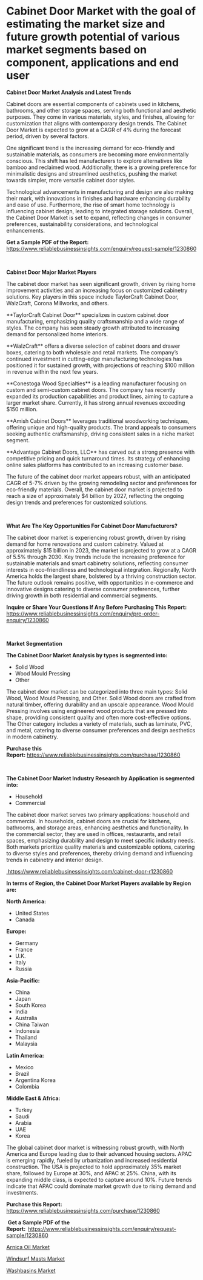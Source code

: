 <p><h1>Cabinet Door Market with the goal of estimating the market size and future growth potential of various market segments based on component, applications and end user</h1></p><p><strong>Cabinet Door Market Analysis and Latest Trends</strong></p>
<p><p>Cabinet doors are essential components of cabinets used in kitchens, bathrooms, and other storage spaces, serving both functional and aesthetic purposes. They come in various materials, styles, and finishes, allowing for customization that aligns with contemporary design trends. The Cabinet Door Market is expected to grow at a CAGR of 4% during the forecast period, driven by several factors.</p><p>One significant trend is the increasing demand for eco-friendly and sustainable materials, as consumers are becoming more environmentally conscious. This shift has led manufacturers to explore alternatives like bamboo and reclaimed wood. Additionally, there is a growing preference for minimalistic designs and streamlined aesthetics, pushing the market towards simpler, more versatile cabinet door styles.</p><p>Technological advancements in manufacturing and design are also making their mark, with innovations in finishes and hardware enhancing durability and ease of use. Furthermore, the rise of smart home technology is influencing cabinet design, leading to integrated storage solutions. Overall, the Cabinet Door Market is set to expand, reflecting changes in consumer preferences, sustainability considerations, and technological enhancements.</p></p>
<p><strong>Get a Sample PDF of the Report:&nbsp;</strong> <a href="https://www.reliablebusinessinsights.com/enquiry/request-sample/1230860?utm_campaign=96&utm_medium=2&utm_source=Github&utm_content=ia&utm_term=06022025&utm_id=cabinet-door">https://www.reliablebusinessinsights.com/enquiry/request-sample/1230860</a></p>
<p>&nbsp;</p>
<p><strong>Cabinet Door Major Market Players</strong></p>
<p><p>The cabinet door market has seen significant growth, driven by rising home improvement activities and an increasing focus on customized cabinetry solutions. Key players in this space include TaylorCraft Cabinet Door, WalzCraft, Corona Millworks, and others.</p><p>**TaylorCraft Cabinet Door** specializes in custom cabinet door manufacturing, emphasizing quality craftsmanship and a wide range of styles. The company has seen steady growth attributed to increasing demand for personalized home interiors.</p><p>**WalzCraft** offers a diverse selection of cabinet doors and drawer boxes, catering to both wholesale and retail markets. The company’s continued investment in cutting-edge manufacturing technologies has positioned it for sustained growth, with projections of reaching $100 million in revenue within the next few years.</p><p>**Conestoga Wood Specialties** is a leading manufacturer focusing on custom and semi-custom cabinet doors. The company has recently expanded its production capabilities and product lines, aiming to capture a larger market share. Currently, it has strong annual revenues exceeding $150 million.</p><p>**Amish Cabinet Doors** leverages traditional woodworking techniques, offering unique and high-quality products. The brand appeals to consumers seeking authentic craftsmanship, driving consistent sales in a niche market segment.</p><p>**Advantage Cabinet Doors, LLC** has carved out a strong presence with competitive pricing and quick turnaround times. Its strategy of enhancing online sales platforms has contributed to an increasing customer base.</p><p>The future of the cabinet door market appears robust, with an anticipated CAGR of 5-7% driven by the growing remodeling sector and preferences for eco-friendly materials. Overall, the cabinet door market is projected to reach a size of approximately $4 billion by 2027, reflecting the ongoing design trends and preferences for customized solutions.</p></p>
<p>&nbsp;</p>
<p><strong>What Are The Key Opportunities For Cabinet Door Manufacturers?</strong></p>
<p><p>The cabinet door market is experiencing robust growth, driven by rising demand for home renovations and custom cabinetry. Valued at approximately $15 billion in 2023, the market is projected to grow at a CAGR of 5.5% through 2030. Key trends include the increasing preference for sustainable materials and smart cabinetry solutions, reflecting consumer interests in eco-friendliness and technological integration. Regionally, North America holds the largest share, bolstered by a thriving construction sector. The future outlook remains positive, with opportunities in e-commerce and innovative designs catering to diverse consumer preferences, further driving growth in both residential and commercial segments.</p></p>
<p><strong>Inquire or Share Your Questions If Any Before Purchasing This Report:</strong> <a href="https://www.reliablebusinessinsights.com/enquiry/pre-order-enquiry/1230860?utm_campaign=96&utm_medium=2&utm_source=Github&utm_content=ia&utm_term=06022025&utm_id=cabinet-door">https://www.reliablebusinessinsights.com/enquiry/pre-order-enquiry/1230860</a></p>
<p>&nbsp;</p>
<p><strong>Market Segmentation</strong></p>
<p><strong>The Cabinet Door Market Analysis by types is segmented into:</strong></p>
<p><ul><li>Solid Wood</li><li>Wood Mould Pressing</li><li>Other</li></ul></p>
<p><p>The cabinet door market can be categorized into three main types: Solid Wood, Wood Mould Pressing, and Other. Solid Wood doors are crafted from natural timber, offering durability and an upscale appearance. Wood Mould Pressing involves using engineered wood products that are pressed into shape, providing consistent quality and often more cost-effective options. The Other category includes a variety of materials, such as laminate, PVC, and metal, catering to diverse consumer preferences and design aesthetics in modern cabinetry.</p></p>
<p><strong>Purchase this Report:&nbsp;</strong><a href="https://www.reliablebusinessinsights.com/purchase/1230860?utm_campaign=96&utm_medium=2&utm_source=Github&utm_content=ia&utm_term=06022025&utm_id=cabinet-door">https://www.reliablebusinessinsights.com/purchase/1230860</a></p>
<p>&nbsp;</p>
<p><strong>The Cabinet Door Market Industry Research by Application is segmented into:</strong></p>
<p><ul><li>Household</li><li>Commercial</li></ul></p>
<p><p>The cabinet door market serves two primary applications: household and commercial. In households, cabinet doors are crucial for kitchens, bathrooms, and storage areas, enhancing aesthetics and functionality. In the commercial sector, they are used in offices, restaurants, and retail spaces, emphasizing durability and design to meet specific industry needs. Both markets prioritize quality materials and customizable options, catering to diverse styles and preferences, thereby driving demand and influencing trends in cabinetry and interior design.</p></p>
<p><a href="https://www.reliablebusinessinsights.com/cabinet-door-r1230860?utm_campaign=96&utm_medium=2&utm_source=Github&utm_content=ia&utm_term=06022025&utm_id=cabinet-door">&nbsp;https://www.reliablebusinessinsights.com/cabinet-door-r1230860</a></p>
<p><strong>In terms of Region, the Cabinet Door Market Players available by Region are:</strong></p>
<p>
    <p> <strong> North America: </strong>
        <ul>
            <li>United States</li>
            <li>Canada</li>
        </ul>
        </p> 
    <p> <strong> Europe: </strong>
        <ul>
            <li>Germany</li>
            <li>France</li>
            <li>U.K.</li>
            <li>Italy</li>
            <li>Russia</li>
        </ul>
        </p> 
    <p> <strong> Asia-Pacific: </strong>
        <ul>
            <li>China</li>
            <li>Japan</li>
            <li>South Korea</li>
            <li>India</li>
            <li>Australia</li>
            <li>China Taiwan</li>
            <li>Indonesia</li>
            <li>Thailand</li>
            <li>Malaysia</li>
        </ul>
        </p> 
    <p> <strong> Latin America: </strong>
        <ul>
            <li>Mexico</li>
            <li>Brazil</li>
            <li>Argentina Korea</li>
            <li>Colombia</li>
        </ul>
        </p> 
    <p> <strong> Middle East & Africa: </strong>
        <ul>
            <li>Turkey</li>
            <li>Saudi</li>
            <li>Arabia</li>
            <li>UAE</li>
            <li>Korea</li>
        </ul>
    </p>
    </p>
<p><p>The global cabinet door market is witnessing robust growth, with North America and Europe leading due to their advanced housing sectors. APAC is emerging rapidly, fueled by urbanization and increased residential construction. The USA is projected to hold approximately 35% market share, followed by Europe at 30%, and APAC at 25%. China, with its expanding middle class, is expected to capture around 10%. Future trends indicate that APAC could dominate market growth due to rising demand and investments.</p></p>
<p><strong>Purchase this Report: </strong><a href="https://www.reliablebusinessinsights.com/purchase/1230860?utm_campaign=96&utm_medium=2&utm_source=Github&utm_content=ia&utm_term=06022025&utm_id=cabinet-door">https://www.reliablebusinessinsights.com/purchase/1230860</a></p>
<p>&nbsp;<strong>Get a Sample PDF of the Report:&nbsp;&nbsp;</strong><a href="https://www.reliablebusinessinsights.com/enquiry/request-sample/1230860?utm_campaign=96&utm_medium=2&utm_source=Github&utm_content=ia&utm_term=06022025&utm_id=cabinet-door">https://www.reliablebusinessinsights.com/enquiry/request-sample/1230860</a></p>
<p><strong></strong></p>
<p><p><a href="https://github.com/genayziben/Market-Research-Report-List-1/blob/main/arnica-oil-market.md?utm_campaign=96&utm_medium=2&utm_source=Github&utm_content=ia&utm_term=06022025&utm_id=cabinet-door">Arnica Oil Market</a></p><p><a href="https://github.com/beroxiluwaya/Market-Research-Report-List-1/blob/main/windsurf-masts-market.md?utm_campaign=96&utm_medium=2&utm_source=Github&utm_content=ia&utm_term=06022025&utm_id=cabinet-door">Windsurf Masts Market</a></p><p><a href="https://github.com/binnazcassam/Market-Research-Report-List-1/blob/main/washbasins-market.md?utm_campaign=96&utm_medium=2&utm_source=Github&utm_content=ia&utm_term=06022025&utm_id=cabinet-door">Washbasins Market</a></p></p>
